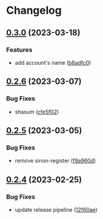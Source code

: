 # Changelog

## [0.3.0](https://github.com/aquiladev/bls-snap/compare/bls-snap-v0.2.6...bls-snap-v0.3.0) (2023-03-18)


### Features

* add account's name ([b8adfc0](https://github.com/aquiladev/bls-snap/commit/b8adfc0e18862429d0a9a09bb977fdae941e7af7))

## [0.2.6](https://github.com/aquiladev/bls-snap/compare/bls-snap-v0.2.5...bls-snap-v0.2.6) (2023-03-07)


### Bug Fixes

* shasum ([cfe5f02](https://github.com/aquiladev/bls-snap/commit/cfe5f02176f80a99bca193f24c87ff69cddf5be5))

## [0.2.5](https://github.com/aquiladev/bls-snap/compare/bls-snap-v0.2.4...bls-snap-v0.2.5) (2023-03-05)


### Bug Fixes

* remove sinon-register ([f9a960d](https://github.com/aquiladev/bls-snap/commit/f9a960d9a4b19b506824587367c50e43926d2f58))

## [0.2.4](https://github.com/aquiladev/bls-snap/compare/bls-snap-v0.2.3...bls-snap-v0.2.4) (2023-02-25)


### Bug Fixes

* update release pipeline ([12f60ae](https://github.com/aquiladev/bls-snap/commit/12f60aed123458237b1b7e808a5bfc9160823de8))
